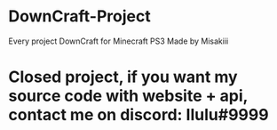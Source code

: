 # DownCraft-Project
Every project DownCraft for Minecraft PS3
Made by Misakiii

<h1>Closed project, if you want my source code with website + api, contact me on discord: Ilulu#9999</h1>
